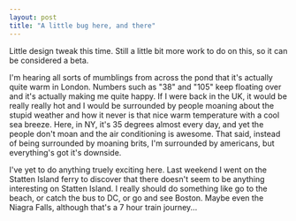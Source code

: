 ```yaml
---
layout: post
title: "A little bug here, and there"
---
```

Little design tweak this time. Still a little bit more work to do on this, so
it can be considered a beta.

I'm hearing all sorts of mumblings from across the pond that it's actually
quite warm in London. Numbers such as "38" and "105" keep floating over and
it's actually making me quite happy. If I were back in the UK, it would be
really really hot and I would be surrounded by people moaning about the stupid
weather and how it never is that nice warm temperature with a cool sea breeze.
Here, in NY, it's 35 degrees almost every day, and yet the people don't moan
and the air conditioning is awesome. That said, instead of being surrounded by
moaning brits, I'm surrounded by americans, but everything's got it's
downside.

I've yet to do anything truely exciting here. Last weekend I went on the
Statten Island ferry to discover that there doesn't seem to be anything
interesting on Statten Island. I really should do something like go to the
beach, or catch the bus to DC, or go and see Boston. Maybe even the Niagra
Falls, although that's a 7 hour train journey...

